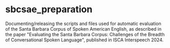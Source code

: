 # sbcsae_preparation
Documenting/releasing the scripts and files used for automatic evaluation of the Santa Barbara Corpus of Spoken American English, as described in the paper "Evaluating the Santa Barbara Corpus: Challenges of the Breadth of Conversational Spoken Language", published in ISCA Interspeech 2024.
